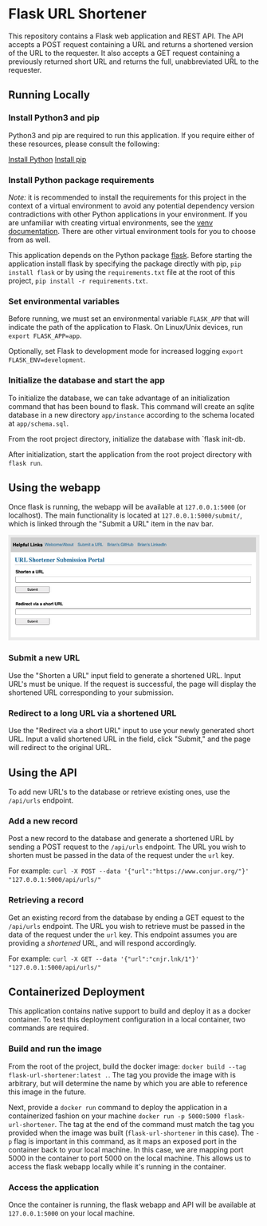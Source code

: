 # Flask URL Shortener

This repository contains a Flask web application and REST API. The API accepts a POST request containing
a URL and returns a shortened version of the URL to the requester. It also accepts a GET request containing
a previously returned short URL and returns the full, unabbreviated URL to the requester.

## Running Locally

### Install Python3 and pip

Python3 and pip are required to run this application. If you require either of these resources, please consult the following:

[Install Python](https://www.python.org/downloads/)
[Install pip](https://pip.pypa.io/en/stable/installing/)

### Install Python package requirements

*Note:* it is recommended to install the requirements for this project in the context of a virtual environment
to avoid any potential dependency version contradictions with other Python applications in your environment.
If you are unfamiliar with creating virtual environments, see the [venv documentation](https://docs.python.org/3/tutorial/venv.html).
There are other virtual environment tools for you to choose from as well.

This application depends on the Python package [flask](https://pypi.org/project/Flask/). Before starting the application
install flask by specifying the package directly with pip, `pip install flask` or by using the `requirements.txt` file 
at the root of this project, `pip install -r requirements.txt`.

### Set environmental variables

Before running, we must set an environmental variable `FLASK_APP` that will indicate the path of the application to Flask.
On Linux/Unix devices, run `export FLASK_APP=app`.

Optionally, set Flask to development mode for increased logging `export FLASK_ENV=development`.

### Initialize the database and start the app

To initialize the database, we can take advantage of an initialization command that has been bound to flask.
This command will create an sqlite database in a new directory `app/instance` according to the schema located
at `app/schema.sql`.

From the root project directory, initialize the database with `flask init-db.

After initialization, start the application from the root project directory with `flask run`.

## Using the webapp

Once flask is running, the webapp will be available at `127.0.0.1:5000` (or localhost).
The main functionality is located at `127.0.0.1:5000/submit/`, which is linked through the
"Submit a URL" item in the nav bar.

![submission page](./images/submit-page.png)

### Submit a new URL

Use the "Shorten a URL" input field to generate a shortened URL. Input URL's must be unique.
If the request is successful, the page will display the shortened URL corresponding to your submission.

### Redirect to a long URL via a shortened URL

Use the "Redirect via a short URL" input to use your newly generated short URL. Input a valid shortened
URL in the field, click "Submit," and the page will redirect to the original URL.

## Using the API

To add new URL's to the database or retrieve existing ones, use the `/api/urls` endpoint.

### Add a new record

Post a new record to the database and generate a shortened URL by sending a POST request to the `/api/urls` endpoint.
The URL you wish to shorten must be passed in the data of the request under the `url` key.

For example: `curl -X POST --data '{"url":"https://www.conjur.org/"}' "127.0.0.1:5000/api/urls/"`

### Retrieving a record

Get an existing record from the database by ending a GET equest to the `/api/urls` endpoint.
The URL you wish to retrieve must be passed in the data of the request under the `url` key.
This endpoint assumes you are providing a *shortened* URL, and will respond accordingly.

For example: `curl -X GET --data '{"url":"cnjr.lnk/1"}' "127.0.0.1:5000/api/urls/"`

## Containerized Deployment

This application contains native support to build and deploy it as a docker container.
To test this deployment configuration in a local container, two commands are required.

### Build and run the image

From the root of the project, build the docker image: `docker build --tag flask-url-shortener:latest .`.
The tag you provide the image with is arbitrary, but will determine the name by which you are able 
to reference this image in the future.

Next, provide a `docker run` command to deploy the application in a containerized fashion on your machine
`docker run -p 5000:5000 flask-url-shortener`.
The tag at the end of the command must match the tag you provided when the image was built (`flask-url-shortener` in this case).
The `-p` flag is important in this command, as it maps an exposed port in the container back to your local machine.
In this case, we are mapping port 5000 in the container to port 5000 on the local machine. This allows us to access
the flask webapp locally while it's running in the container.

### Access the application

Once the container is running, the flask webapp and API will be available at `127.0.0.1:5000` on your local machine.
